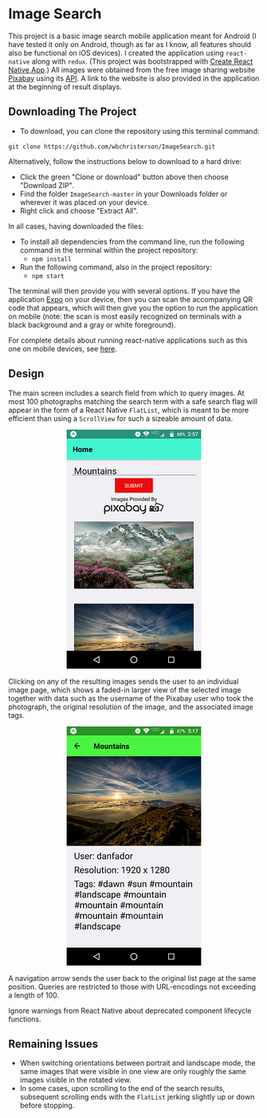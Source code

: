 # Image Search

This project is a basic image search mobile application meant for Android (I have tested it only on Android, though as far as I know, all features should also be functional on iOS devices). I created the application using `react-native` along with `redux`. (This project was bootstrapped with [Create React Native App](https://github.com/react-community/create-react-native-app).) All images were obtained from the free image sharing website [Pixabay](https://pixabay.com/) using its [API](https://pixabay.com/api/docs/). A link to the website is also provided in the application at the beginning of result displays.

## Downloading The Project

* To download, you can clone the repository using this terminal command:
```
git clone https://github.com/wbchristerson/ImageSearch.git
```

Alternatively, follow the instructions below to download to a hard drive:
* Click the green "Clone or download" button above then choose "Download ZIP".
* Find the folder `ImageSearch-master` in your Downloads folder or wherever it was placed on your device.
* Right click and choose "Extract All".

In all cases, having downloaded the files:

* To install all dependencies from the command line, run the following command in the terminal within the project repository:
    - `npm install`
* Run the following command, also in the project repository:
    - `npm start`

The terminal will then provide you with several options. If you have the application [Expo](https://expo.io/) on your device, then you can scan the accompanying QR code that appears, which will then give you the option to run the application on mobile (note: the scan is most easily recognized on terminals with a black background and a gray or white foreground).

For complete details about running react-native applications such as this one on mobile devices, see [here](https://github.com/react-community/create-react-native-app/blob/master/react-native-scripts/template/README.md).

## Design

The main screen includes a search field from which to query images. At most 100 photographs matching the search term with a safe search flag will appear in the form of a React Native `FlatList`, which is meant to be more efficient than using a `ScrollView` for such a sizeable amount of data.

<p align="center">
  <img src="images/Main-Page.png" alt="Main Screen">
</p>

Clicking on any of the resulting images sends the user to an individual image page, which shows a faded-in larger view of the selected image together with data such as the username of the Pixabay user who took the photograph, the original resolution of the image, and the associated image tags.

<p align="center">
  <img src="images/Detail-Page.png" alt="Detail Screen">
</p>

A navigation arrow sends the user back to the original list page at the same position. Queries are restricted to those with URL-encodings not exceeding a length of 100.

Ignore warnings from React Native about deprecated component lifecycle functions.

## Remaining Issues

* When switching orientations between portrait and landscape mode, the same images that were visible in one view are only roughly the same images visible in the rotated view.
* In some cases, upon scrolling to the end of the search results, subsequent scrolling ends with the `FlatList` jerking slightly up or down before stopping.
